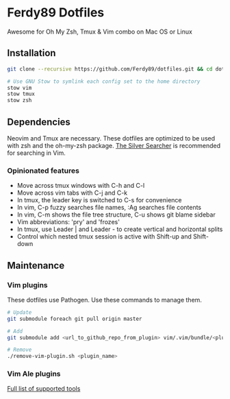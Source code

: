 # Ferdy89 Dotfiles

Awesome for Oh My Zsh, Tmux & Vim combo on Mac OS or Linux

## Installation

```bash
git clone --recursive https://github.com/Ferdy89/dotfiles.git && cd dotfiles

# Use GNU Stow to symlink each config set to the home directory
stow vim
stow tmux
stow zsh
```

## Dependencies

Neovim and Tmux are necessary. These dotfiles are optimized to be used with zsh
and the oh-my-zsh package. [The Silver
Searcher](https://github.com/ggreer/the_silver_searcher#installing) is
recommended for searching in Vim.

### Opinionated features

* Move across tmux windows with C-h and C-l
* Move across vim tabs with C-j and C-k
* In tmux, the leader key is switched to C-s for convenience
* In vim, C-p fuzzy searches file names, :Ag searches file contents
* In vim, C-m shows the file tree structure, C-u shows git blame sidebar
* Vim abbreviations: 'pry' and 'frozes'
* In tmux, use Leader | and Leader - to create vertical and horizontal splits
* Control which nested tmux session is active with Shift-up and Shift-down

## Maintenance

### Vim plugins

These dotfiles use Pathogen. Use these commands to manage them.

```bash
# Update
git submodule foreach git pull origin master

# Add
git submodule add <url_to_github_repo_from_plugin> vim/.vim/bundle/<plugin_name>

# Remove
./remove-vim-plugin.sh <plugin_name>
```

### Vim Ale plugins

[Full list of supported tools](https://github.com/w0rp/ale#1-supported-languages-and-tools)
